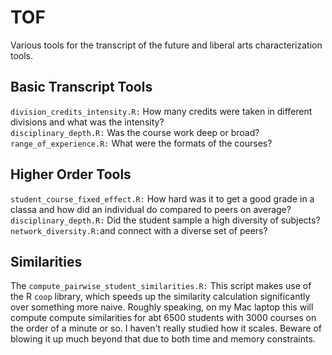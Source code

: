 # TOF
Various tools for the transcript of the future and liberal arts characterization tools.

## Basic Transcript Tools
`division_credits_intensity.R:` How many credits were taken in different divisions and what was the intensity? <br/>
`disciplinary_depth.R:` Was the course work deep or broad? <br/>
`range_of_experience.R:` What were the formats of the courses?<br/>

## Higher Order Tools
`student_course_fixed_effect.R:` How hard was it to get a good grade in a classa and how did an individual do compared to peers on average? <br/>
`disciplinary_depth.R:` Did the student sample a high diversity of subjects? <br/>
`network_diversity.R:`and connect with a diverse set of peers? <br/>

## Similarities
The `compute_pairwise_student_similarities.R:` This script makes use of the R `coop` library, which speeds up the similarity calculation significantly over something more naive. Roughly speaking, on my Mac laptop this will compute compute similarities for abt 6500 students with 3000 courses on the order of a minute or so. I haven't really studied how it scales. Beware of blowing it up much beyond that due to both time and memory constraints.
